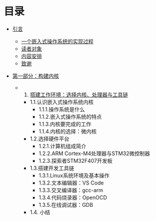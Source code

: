 # 目录

* [引言](README.md)
    * [一个嵌入式操作系统的实现过程](/Introduction/README.md)
    * [读者对象](/Introduction/)
    * [内容安排](/Introduction/)
    * [致谢](/Introduction/)

* [第一部分：构建内核](/Part1.md)
    * 1. [搭建工作环境：选择内核、处理器与工具链](/Chapter1/README.md)
        * 1.1.认识嵌入式操作系统内核
            * 1.1.1.操作系统是什么
            * 1.1.2.嵌入式操作系统的特点
            * 1.1.3.内核要完成的工作
            * 1.1.4.内核的选择：微内核
        * 1.2.选择硬件平台
            * 1.2.1.计算机组成简介
            * 1.2.2.ARM Cortex-M4处理器与STM32微控制器
            * 1.2.3.探索者STM32F407开发板
        * 1.3.搭建开发工具链
            * 1.3.1.Linux系统环境及基本操作
            * 1.3.2.文本编辑器：VS Code
            * 1.3.3.交叉编译器：gcc-arm
            * 1.3.4.代码烧录器：OpenOCD
            * 1.3.5.在线调试器：GDB
        * 1.4. 小结



